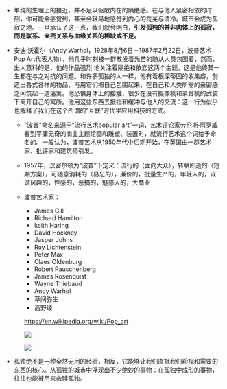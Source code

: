 - 单纯的生理上的接近，并不足以驱散内在的隔绝感。在与他人紧密相依的时刻，你可能会感觉到，甚至会轻易地感觉到内心的荒芜与清冷。城市会成为孤寂之地。一旦承认了这一点，我们就会明白，**引发孤独的并非肉体上的孤寂，而是联系、亲密关系与血缘关系的稀缺或不足。**

- 安迪·沃霍尔（Andy Warhol，1928年8月6日－1987年2月22日，波普艺术Pop Art代表人物），他几乎时刻被一群散发着光芒的随从人员包围着，然而，出人意料的是，他的作品强烈 地关注着隔绝和依恋这两个主题，这是他终其一生都在与之对抗的问题。和许多孤独的人一样，他有着根深蒂固的收集癖，创造出各式各样的物品，再用它们把自己包围起来，在自己和人类所需的亲密感之间筑起一道藩篱。他恐惧身体上的接触，很少在没有摄像机和录音机的武装下离开自己的寓所。他用这些东西去抵挡和缓冲与他人的交流：这一行为似乎也解释了我们在这个所谓的“互联”时代里应用科技的方式。

    - "波普"命名来源于“流行艺术popular art”一词，艺术评论家劳伦斯·阿罗威看到平庸无奇的商业主题绘画和雕塑、装置时，就流行艺术这个词给予命名的。一般认为，波普艺术从1950年代中后期开始，在英国由一群艺术家、批评家和建筑师引发。
    
    - 1957年，汉密尔顿为“波普”下定义：流行的（面向大众），转瞬即逝的（短期方案），可随意消耗的（易忘的），廉价的，批量生产的，年轻人的，诙谐风趣的，性感的，恶搞的，魅惑人的，大商业 
    
    - 波普艺术家：
    
        - James Gill
        - Richard Hamilton
        - keith Haring
        - David Hockney
        - Jasper Johns
        - Roy Lichtenstein
        - Peter Max
        - Claes Oldenburg
        - Robert Rauschenberg
        - James Rosenquist
        - Wayne Thiebaud
        - Andy Warhol
        - 草间弥生
        - 高野绫
        
        https://en.wikipedia.org/wiki/Pop_art
        
        ![](/assets/andy_warhol_by_jack_mitchell.jpg)
        
        ![](/assets/下载.jpeg)
        
- 孤独绝不是一种全然无用的经验，相反，它能够让我们直抵我们珍视和需要的东西的核心。从孤独的城市中浮现出不少绝妙的事物：在孤独中成形的事物，往往也能被用来救赎孤独。

